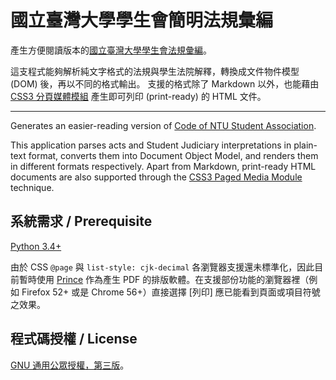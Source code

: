國立臺灣大學學生會簡明法規彙編
==============================

產生方便閱讀版本的[國立臺灣大學學生會法規彙編](https://github.com/ntu-student-congress/tortue)。

這支程式能夠解析純文字格式的法規與學生法院解釋，轉換成文件物件模型 (DOM) 後，再以不同的格式輸出。
支援的格式除了 Markdown 以外，也能藉由 [CSS3 分頁媒體模組](https://www.w3.org/TR/css3-page/)
產生即可列印 (print-ready) 的 HTML 文件。

---

Generates an easier-reading version of [Code of NTU Student Association](https://github.com/ntu-student-congress/tortue).

This application parses acts and Student Judiciary interpretations in plain-text
format, converts them into Document Object Model, and renders them in different
formats respectively. Apart from Markdown, print-ready HTML documents are also
supported through the [CSS3 Paged Media Module](https://www.w3.org/TR/css3-page/) technique.

系統需求 / Prerequisite
-----------------------

[Python 3.4+](https://www.python.org/downloads/)

由於 CSS `@page` 與 `list-style: cjk-decimal` 各瀏覽器支援還未標準化，因此目前暫時使用
[Prince](http://princexml.com/) 作為產生 PDF 的排版軟體。在支援部份功能的瀏覽器裡（例如
Firefox 52+ 或是 Chrome 56+）直接選擇 [列印] 應已能看到頁面或項目符號之效果。

程式碼授權 / License
--------------------

[GNU 通用公眾授權，第三版](LICENSE.md)。

